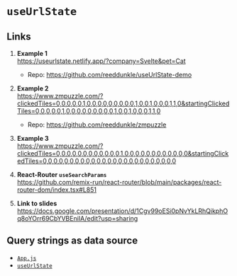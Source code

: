 # `useUrlState`

## Links

1. **Example 1** <br />
   https://useurlstate.netlify.app/?company=Svelte&pet=Cat

   - Repo: https://github.com/reeddunkle/useUrlState-demo

1. **Example 2** <br />
   https://www.zmpuzzle.com/?clickedTiles=0,0,0,0,0,1,0,0,0,0,0,0,0,0,0,1,0,0,1,0,0,0,1,1,0&startingClickedTiles=0,0,0,0,0,1,0,0,0,0,0,0,0,0,0,1,0,0,1,0,0,0,1,1,0

   - Repo: https://github.com/reeddunkle/zmpuzzle

1. **Example 3** <br />
   https://www.zmpuzzle.com/?clickedTiles=0,0,0,0,0,0,0,0,0,0,0,0,1,0,0,0,0,0,0,0,0,0,0,0,0&startingClickedTiles=0,0,0,0,0,0,0,0,0,0,0,0,0,0,0,0,0,0,0,0,0,0,0,0,0
1. **React-Router `useSearchParams`** <br />
   https://github.com/remix-run/react-router/blob/main/packages/react-router-dom/index.tsx#L851
1. **Link to slides** <br />
   https://docs.google.com/presentation/d/1Cgv99oESi0pNvYkLRhQikphOq8oYOrr69CbYVBEniIA/edit?usp=sharing

## Query strings as data source

- [`App.js`](./src/App.js)
- [`useUrlState`](./src/useUrlState/)

